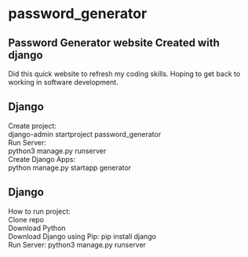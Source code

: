 # password_generator
## Password Generator website Created with django

Did this quick website to refresh my coding skills. Hoping to get back to working in software development.

## Django

Create project:<br />
 django-admin startproject password_generator<br />
Run Server:<br />
python3 manage.py runserver<br />
Create Django Apps:<br />
python manage.py startapp generator

## Django

How to run project:<br />
Clone repo<br />
Download Python<br />
Download Django using Pip: pip install django <br />
Run Server: python3 manage.py runserver<br />

